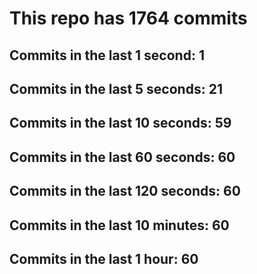 # This repo has 1764 commits

## Commits in the last 1 second: 1
## Commits in the last 5 seconds: 21
## Commits in the last 10 seconds: 59
## Commits in the last 60 seconds: 60
## Commits in the last 120 seconds: 60
## Commits in the last 10 minutes: 60
## Commits in the last 1 hour: 60
